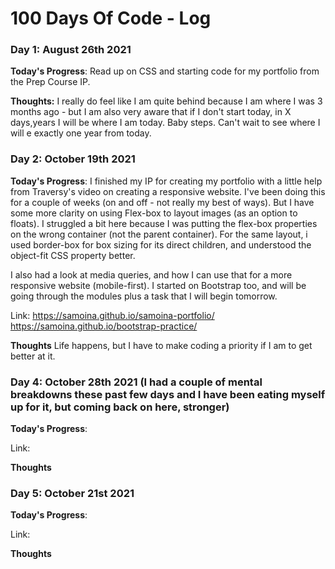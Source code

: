 # 100 Days Of Code - Log

### Day 1: August 26th 2021

**Today's Progress**: Read up on CSS and starting code for my portfolio from the Prep Course IP. 

**Thoughts:** I really do feel like I am quite behind because I am where I was 3 months ago - but I am also very aware that if I don't start today, in X days,years I will be where I am today. Baby steps. Can't wait to see where I will e exactly one year from today.



### Day 2: October 19th 2021
**Today's Progress**: I finished my IP for creating my portfolio with a little help from Traversy's video on creating a responsive website. I've been doing this for a couple of weeks (on and off - not really my best of ways). But I have some more clarity on using Flex-box to layout images (as an option to floats). I struggled a bit here because I was putting the flex-box properties on the wrong container (not the parent container). For the same layout, i used border-box for box sizing for its direct children, and understood the object-fit CSS property better. 

I also had a look at media queries, and how I can use that for a more responsive website (mobile-first). I started on Bootstrap too, and will be going through the modules plus a task that I will begin tomorrow.

Link: https://samoina.github.io/samoina-portfolio/
      https://samoina.github.io/bootstrap-practice/

**Thoughts** Life happens, but I have to make coding a priority if I am to get better at it. 


### Day 4: October 28th 2021 (I had a couple of mental breakdowns these past few days and I have been eating myself up for it, but coming back on here, stronger)
**Today's Progress**:

Link: 

**Thoughts**


### Day 5: October 21st 2021

**Today's Progress**:

Link: 

**Thoughts**



